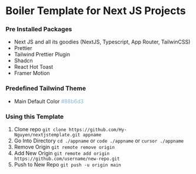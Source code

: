# Boiler Template for Next JS Projects

### Pre Installed Packages

- Next JS and all its goodies (NextJS, Typescript, App Router, TailwinCSS)
- Prettier
- Tailwind Prettier Plugin
- Shadcn
- React Hot Toast
- Framer Motion

### Predefined Tailwind Theme

- Main
  Default Color <span style="color: #88b6d3;">#88b6d3</span>

### Using this Template

1. Clone repo
   `git clone https://github.com/Hy-Nguyen/nextjstemplate.git appname `
2. Go Into Directory
   `cd ./appname`
   or
   `code ./appname`
   or
   `cursor ./appname`
3. Remove Origin
   `git remote remove origin`
4. Add New Origin
   `git remote add origin https://github.com/username/new-repo.git`
5. Push to New Repo
   `git push -u origin main`

